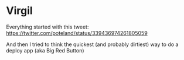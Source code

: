 # Virgil

Everything started with this tweet:
https://twitter.com/poteland/status/339436974261805059

And then I tried to think the quickest (and probably dirtiest) way to do a
deploy app (aka Big Red Button)
